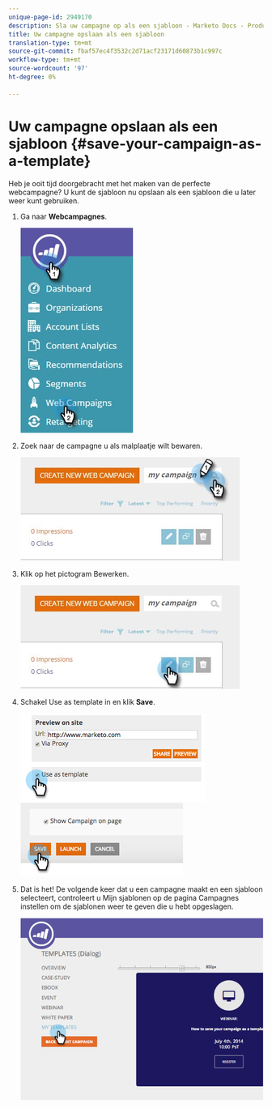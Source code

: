 ```yaml
---
unique-page-id: 2949170
description: Sla uw campagne op als een sjabloon - Marketo Docs - Productdocumentatie
title: Uw campagne opslaan als een sjabloon
translation-type: tm+mt
source-git-commit: fbaf57ec4f3532c2d71acf23171d60873b1c997c
workflow-type: tm+mt
source-wordcount: '97'
ht-degree: 0%

---
```



# Uw campagne opslaan als een sjabloon {#save-your-campaign-as-a-template}

Heb je ooit tijd doorgebracht met het maken van de perfecte webcampagne? U kunt de sjabloon nu opslaan als een sjabloon die u later weer kunt gebruiken.

1. Ga naar **Webcampagnes**.

   ![](assets/web-campaigns-hand-1.jpg)

1. Zoek naar de campagne u als malplaatje wilt bewaren.

   ![](assets/search-for-campaign.jpg)

1. Klik op het pictogram Bewerken.

   ![](assets/my-campaign-edit.jpg)

1. Schakel Use as template in en klik **Save**.

   ![](assets/image2015-2-25-19-3a56-3a58.png)   ![](assets/image2015-2-25-19-3a56-3a37.png)

1. Dat is het! De volgende keer dat u een campagne maakt en een sjabloon selecteert, controleert u Mijn sjablonen op de pagina Campagnes instellen om de sjablonen weer te geven die u hebt opgeslagen.

   ![](assets/image2014-9-17-20-3a55-3a31.png)
